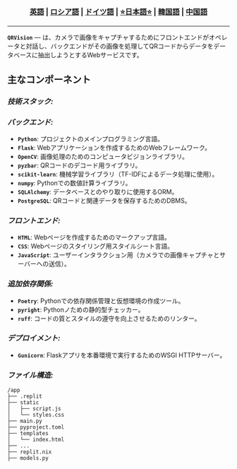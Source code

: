 <div align="center"> <h3> <a href="https://github.com/Solrikk/QRVision/blob/main/README.md">英語</a> | <a href="https://github.com/Solrikk/QRVision/blob/main/README_RU.md">ロシア語</a> | <a href="https://github.com/Solrikk/QRVision/blob/main/README_GE.md">ドイツ語</a> | <a href="https://github.com/Solrikk/QRVision/blob/main/README_JP.md">⭐日本語⭐</a> | <a href="README_KR.md">韓国語</a> | <a href="README_CN.md">中国語</a> </h3> </div>

-----------------

**`QRVision`** — は、カメラで画像をキャプチャするためにフロントエンドがオペレータと対話し、バックエンドがその画像を処理してQRコードからデータをデータベースに抽出しようとするWebサービスです。

## 主なコンポーネント

### _技術スタック:_

### _バックエンド:_

- **`Python`**: プロジェクトのメインプログラミング言語。
- **`Flask`**: Webアプリケーションを作成するためのWebフレームワーク。
- **`OpenCV`**: 画像処理のためのコンピュータビジョンライブラリ。
- **`pyzbar`**: QRコードのデコード用ライブラリ。
- **`scikit-learn`**: 機械学習ライブラリ（TF-IDFによるデータ処理に使用）。
- **`numpy`**: Pythonでの数値計算ライブラリ。
- **`SQLAlchemy`**: データベースとのやり取りに使用するORM。
- **`PostgreSQL`**: QRコードと関連データを保存するためのDBMS。

### _フロントエンド:_

- **`HTML`**: Webページを作成するためのマークアップ言語。
- **`CSS`**: Webページのスタイリング用スタイルシート言語。
- **`JavaScript`**: ユーザーインタラクション用（カメラでの画像キャプチャとサーバーへの送信）。

### _追加依存関係:_

- **`Poetry`**: Pythonでの依存関係管理と仮想環境の作成ツール。
- **`pyright`**: Pythonノための静的型チェッカー。
- **`ruff`**: コードの質とスタイルの遵守を向上させるためのリンター。

### _デプロイメント:_

- **`Gunicorn`**: Flaskアプリを本番環境で実行するためのWSGI HTTPサーバー。

### _ファイル構造:_

```shell
/app
├── .replit
├── static
│   ├── script.js
│   └── styles.css
├── main.py
├── pyproject.toml
├── templates
│   └── index.html
├── ...
├── replit.nix
├── models.py
```
